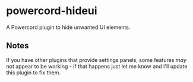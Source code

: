 # powercord-hideui
A Powercord plugin to hide unwanted UI elements.

## Notes
If you have other plugins that provide settings panels, some features *may* not appear to be working - if that happens just let me know and I'll update this plugin to fix them.

